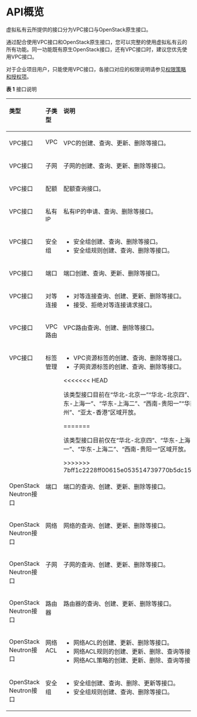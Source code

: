 # API概览<a name="zh-cn_topic_0173364207"></a>

虚拟私有云所提供的接口分为VPC接口与OpenStack原生接口。

通过配合使用VPC接口和OpenStack原生接口，您可以完整的使用虚拟私有云的所有功能。同一功能既有原生OpenStack接口，还有VPC接口时，建议您优先使用VPC接口。

对于企业项目用户，只能使用VPC接口，各接口对应的权限说明请参见[权限策略和授权项](权限策略和授权项.md)。

**表 1**  接口说明

<a name="te9c2c27af3ef410ca49687211136fc68"></a>
<table><thead align="left"><tr id="r3268e8c4605e4c56b76fed80d3d7179b"><th class="cellrowborder" valign="top" width="19.18%" id="mcps1.2.4.1.1"><p id="zh-cn_topic_0121588224_p487811268290"><a name="zh-cn_topic_0121588224_p487811268290"></a><a name="zh-cn_topic_0121588224_p487811268290"></a><strong id="a897e0013dd5c4147b76411fb246b5cbf"><a name="a897e0013dd5c4147b76411fb246b5cbf"></a><a name="a897e0013dd5c4147b76411fb246b5cbf"></a>类型</strong></p>
</th>
<th class="cellrowborder" valign="top" width="16.82%" id="mcps1.2.4.1.2"><p id="a4d42a930985f4adfba2e1b3b2f7c1e5c"><a name="a4d42a930985f4adfba2e1b3b2f7c1e5c"></a><a name="a4d42a930985f4adfba2e1b3b2f7c1e5c"></a><strong id="a59202d4115294047bf1b1c771c0c15b7"><a name="a59202d4115294047bf1b1c771c0c15b7"></a><a name="a59202d4115294047bf1b1c771c0c15b7"></a>子类型</strong></p>
</th>
<th class="cellrowborder" valign="top" width="64%" id="mcps1.2.4.1.3"><p id="a7db882c6ed8e41649d1e0dd885f2cb24"><a name="a7db882c6ed8e41649d1e0dd885f2cb24"></a><a name="a7db882c6ed8e41649d1e0dd885f2cb24"></a><strong id="zh-cn_topic_0121588224_b15203449370"><a name="zh-cn_topic_0121588224_b15203449370"></a><a name="zh-cn_topic_0121588224_b15203449370"></a>说明</strong></p>
</th>
</tr>
</thead>
<tbody><tr id="rd94c9e7d68744d848886418dcb53fbda"><td class="cellrowborder" valign="top" width="19.18%" headers="mcps1.2.4.1.1 "><p id="a4f6636d87d70493dbd6dac0bd57d6270"><a name="a4f6636d87d70493dbd6dac0bd57d6270"></a><a name="a4f6636d87d70493dbd6dac0bd57d6270"></a>VPC接口</p>
</td>
<td class="cellrowborder" valign="top" width="16.82%" headers="mcps1.2.4.1.2 "><p id="p1711832215426"><a name="p1711832215426"></a><a name="p1711832215426"></a>VPC</p>
</td>
<td class="cellrowborder" valign="top" width="64%" headers="mcps1.2.4.1.3 "><p id="p73450100260"><a name="p73450100260"></a><a name="p73450100260"></a>VPC的创建、查询、更新、删除等接口。</p>
</td>
</tr>
<tr id="r2604299b19044ff6af7fd4523d60ff65"><td class="cellrowborder" valign="top" width="19.18%" headers="mcps1.2.4.1.1 "><p id="p16731133115311"><a name="p16731133115311"></a><a name="p16731133115311"></a>VPC接口</p>
</td>
<td class="cellrowborder" valign="top" width="16.82%" headers="mcps1.2.4.1.2 "><p id="p7116152254218"><a name="p7116152254218"></a><a name="p7116152254218"></a>子网</p>
</td>
<td class="cellrowborder" valign="top" width="64%" headers="mcps1.2.4.1.3 "><p id="p1345191072617"><a name="p1345191072617"></a><a name="p1345191072617"></a>子网的创建、查询、更新、删除等接口。</p>
</td>
</tr>
<tr id="row81561948102618"><td class="cellrowborder" valign="top" width="19.18%" headers="mcps1.2.4.1.1 "><p id="p199041120105315"><a name="p199041120105315"></a><a name="p199041120105315"></a>VPC接口</p>
</td>
<td class="cellrowborder" valign="top" width="16.82%" headers="mcps1.2.4.1.2 "><p id="p7106132215425"><a name="p7106132215425"></a><a name="p7106132215425"></a>配额</p>
</td>
<td class="cellrowborder" valign="top" width="64%" headers="mcps1.2.4.1.3 "><p id="p1481210321626"><a name="p1481210321626"></a><a name="p1481210321626"></a>配额查询接口。</p>
</td>
</tr>
<tr id="row4156748122612"><td class="cellrowborder" valign="top" width="19.18%" headers="mcps1.2.4.1.1 "><p id="p190411208536"><a name="p190411208536"></a><a name="p190411208536"></a>VPC接口</p>
</td>
<td class="cellrowborder" valign="top" width="16.82%" headers="mcps1.2.4.1.2 "><p id="p69917222421"><a name="p69917222421"></a><a name="p69917222421"></a>私有IP</p>
</td>
<td class="cellrowborder" valign="top" width="64%" headers="mcps1.2.4.1.3 "><p id="p14232421943"><a name="p14232421943"></a><a name="p14232421943"></a>私有IP的申请、查询、删除等接口。</p>
</td>
</tr>
<tr id="row1515624817263"><td class="cellrowborder" valign="top" width="19.18%" headers="mcps1.2.4.1.1 "><p id="p1090482035314"><a name="p1090482035314"></a><a name="p1090482035314"></a>VPC接口</p>
</td>
<td class="cellrowborder" valign="top" width="16.82%" headers="mcps1.2.4.1.2 "><p id="p14978229427"><a name="p14978229427"></a><a name="p14978229427"></a>安全组</p>
</td>
<td class="cellrowborder" valign="top" width="64%" headers="mcps1.2.4.1.3 "><a name="ul1566113391077"></a><a name="ul1566113391077"></a><ul id="ul1566113391077"><li>安全组创建、查询、删除等接口。</li><li>安全组规则创建、查询、删除等接口。</li></ul>
</td>
</tr>
<tr id="row15179102714516"><td class="cellrowborder" valign="top" width="19.18%" headers="mcps1.2.4.1.1 "><p id="p317282010517"><a name="p317282010517"></a><a name="p317282010517"></a>VPC接口</p>
</td>
<td class="cellrowborder" valign="top" width="16.82%" headers="mcps1.2.4.1.2 "><p id="p09317384610"><a name="p09317384610"></a><a name="p09317384610"></a>端口</p>
</td>
<td class="cellrowborder" valign="top" width="64%" headers="mcps1.2.4.1.3 "><p id="p23226335812"><a name="p23226335812"></a><a name="p23226335812"></a>端口创建、查询、更新、删除等接口。</p>
</td>
</tr>
<tr id="rf96c4401effa42a7b2d356f84070b98d"><td class="cellrowborder" valign="top" width="19.18%" headers="mcps1.2.4.1.1 "><p id="p1994111517517"><a name="p1994111517517"></a><a name="p1994111517517"></a>VPC接口</p>
</td>
<td class="cellrowborder" valign="top" width="16.82%" headers="mcps1.2.4.1.2 "><p id="p169013114616"><a name="p169013114616"></a><a name="p169013114616"></a>对等连接</p>
</td>
<td class="cellrowborder" valign="top" width="64%" headers="mcps1.2.4.1.3 "><a name="ul8905105114294"></a><a name="ul8905105114294"></a><ul id="ul8905105114294"><li>对等连接查询、创建、更新、删除等接口。</li><li>接受、拒绝对等连接请求接口。</li></ul>
</td>
</tr>
<tr id="r3b08984b52674cfc82aa586eaecac189"><td class="cellrowborder" valign="top" width="19.18%" headers="mcps1.2.4.1.1 "><p id="p0941615259"><a name="p0941615259"></a><a name="p0941615259"></a>VPC接口</p>
</td>
<td class="cellrowborder" valign="top" width="16.82%" headers="mcps1.2.4.1.2 "><p id="p109083164612"><a name="p109083164612"></a><a name="p109083164612"></a>VPC路由</p>
</td>
<td class="cellrowborder" valign="top" width="64%" headers="mcps1.2.4.1.3 "><p id="p732941010260"><a name="p732941010260"></a><a name="p732941010260"></a>VPC路由查询、创建、删除等接口。</p>
</td>
</tr>
<tr id="r80fc7a1aace64381b9567ab0906aed71"><td class="cellrowborder" valign="top" width="19.18%" headers="mcps1.2.4.1.1 "><p id="p1941615657"><a name="p1941615657"></a><a name="p1941615657"></a>VPC接口</p>
</td>
<td class="cellrowborder" valign="top" width="16.82%" headers="mcps1.2.4.1.2 "><p id="p11888313467"><a name="p11888313467"></a><a name="p11888313467"></a>标签管理</p>
</td>
<td class="cellrowborder" valign="top" width="64%" headers="mcps1.2.4.1.3 "><a name="ul20558104818291"></a><a name="ul20558104818291"></a><ul id="ul20558104818291"><li>VPC资源标签的创建、查询、删除等接口。</li><li>子网资源标签的创建、查询、删除等接口。</li></ul>
<<<<<<< HEAD
<p id="p10341154735217"><a name="p10341154735217"></a><a name="p10341154735217"></a>该类型接口目前在“华北-北京一”“华北-北京四”、“华东-上海一”、“华东-上海二”、“西南-贵阳一”“华南-广州”、“亚太-香港”区域开放。</p>
=======
<p id="p10341154735217"><a name="p10341154735217"></a><a name="p10341154735217"></a>该类型接口目前仅在“华北-北京四”、“华东-上海一”、“华东-上海二”、“西南-贵阳一”区域开放。</p>
>>>>>>> 7bff1c2228ff00615e053514739770b5dc1543e3
</td>
</tr>
<tr id="rccad5501787d4e4f81d9f8dbd1e47c20"><td class="cellrowborder" valign="top" width="19.18%" headers="mcps1.2.4.1.1 "><p id="a774fff5f4ccd40c4b3c74cc2ab894056"><a name="a774fff5f4ccd40c4b3c74cc2ab894056"></a><a name="a774fff5f4ccd40c4b3c74cc2ab894056"></a>OpenStack Neutron接口</p>
</td>
<td class="cellrowborder" valign="top" width="16.82%" headers="mcps1.2.4.1.2 "><p id="p386430466"><a name="p386430466"></a><a name="p386430466"></a>端口</p>
</td>
<td class="cellrowborder" valign="top" width="64%" headers="mcps1.2.4.1.3 "><p id="p15578141203420"><a name="p15578141203420"></a><a name="p15578141203420"></a>端口的查询、创建、更新、删除等接口。</p>
</td>
</tr>
<tr id="row24921665291"><td class="cellrowborder" valign="top" width="19.18%" headers="mcps1.2.4.1.1 "><p id="p844712442361"><a name="p844712442361"></a><a name="p844712442361"></a>OpenStack Neutron接口</p>
</td>
<td class="cellrowborder" valign="top" width="16.82%" headers="mcps1.2.4.1.2 "><p id="p885163134617"><a name="p885163134617"></a><a name="p885163134617"></a>网络</p>
</td>
<td class="cellrowborder" valign="top" width="64%" headers="mcps1.2.4.1.3 "><p id="p10577512153412"><a name="p10577512153412"></a><a name="p10577512153412"></a>网络的查询、创建、更新、删除等接口。</p>
</td>
</tr>
<tr id="row8574134782719"><td class="cellrowborder" valign="top" width="19.18%" headers="mcps1.2.4.1.1 "><p id="p74661155123820"><a name="p74661155123820"></a><a name="p74661155123820"></a>OpenStack Neutron接口</p>
</td>
<td class="cellrowborder" valign="top" width="16.82%" headers="mcps1.2.4.1.2 "><p id="p168453194610"><a name="p168453194610"></a><a name="p168453194610"></a>子网</p>
</td>
<td class="cellrowborder" valign="top" width="64%" headers="mcps1.2.4.1.3 "><p id="p15576151263411"><a name="p15576151263411"></a><a name="p15576151263411"></a>子网的查询、创建、更新、删除等接口。</p>
</td>
</tr>
<tr id="row185741475274"><td class="cellrowborder" valign="top" width="19.18%" headers="mcps1.2.4.1.1 "><p id="p2971949173613"><a name="p2971949173613"></a><a name="p2971949173613"></a>OpenStack Neutron接口</p>
</td>
<td class="cellrowborder" valign="top" width="16.82%" headers="mcps1.2.4.1.2 "><p id="p6824312469"><a name="p6824312469"></a><a name="p6824312469"></a>路由器</p>
</td>
<td class="cellrowborder" valign="top" width="64%" headers="mcps1.2.4.1.3 "><p id="p205741012183413"><a name="p205741012183413"></a><a name="p205741012183413"></a>路由器的查询、创建、更新、删除等接口。</p>
</td>
</tr>
<tr id="row4735122842911"><td class="cellrowborder" valign="top" width="19.18%" headers="mcps1.2.4.1.1 "><p id="p1314417262396"><a name="p1314417262396"></a><a name="p1314417262396"></a>OpenStack Neutron接口</p>
</td>
<td class="cellrowborder" valign="top" width="16.82%" headers="mcps1.2.4.1.2 "><p id="p38013314461"><a name="p38013314461"></a><a name="p38013314461"></a>网络ACL</p>
</td>
<td class="cellrowborder" valign="top" width="64%" headers="mcps1.2.4.1.3 "><a name="ul161021536144811"></a><a name="ul161021536144811"></a><ul id="ul161021536144811"><li>网络ACL的创建、更新、删除等接口。</li><li>网络ACL规则的创建、更新、删除、查询等接口。</li><li>网络ACL策略的创建、更新、删除、查询等接口。</li></ul>
</td>
</tr>
<tr id="row5574124712717"><td class="cellrowborder" valign="top" width="19.18%" headers="mcps1.2.4.1.1 "><p id="p10579102918396"><a name="p10579102918396"></a><a name="p10579102918396"></a>OpenStack Neutron接口</p>
</td>
<td class="cellrowborder" valign="top" width="16.82%" headers="mcps1.2.4.1.2 "><p id="p1077193104617"><a name="p1077193104617"></a><a name="p1077193104617"></a>安全组</p>
</td>
<td class="cellrowborder" valign="top" width="64%" headers="mcps1.2.4.1.3 "><a name="ul1064148164919"></a><a name="ul1064148164919"></a><ul id="ul1064148164919"><li>安全组创建、查询、删除、更新等接口。</li><li>安全组规则创建、查询、删除等接口。</li></ul>
</td>
</tr>
</tbody>
</table>

